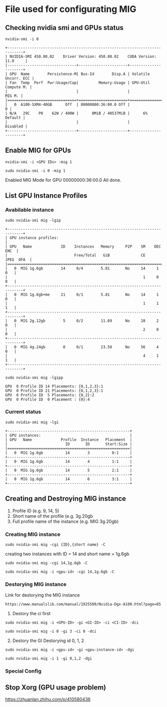 # File used for configurating MIG

## Checking nvidia smi and GPUs status
```
nvidia-smi -i 0
```
```
+-----------------------------------------------------------------------------+
| NVIDIA-SMI 450.80.02    Driver Version: 450.80.02    CUDA Version: 11.0     |
|-------------------------------+----------------------+----------------------+
| GPU  Name        Persistence-M| Bus-Id        Disp.A | Volatile Uncorr. ECC |
| Fan  Temp  Perf  Pwr:Usage/Cap|         Memory-Usage | GPU-Util  Compute M. |
|                               |                      |               MIG M. |
|===============================+======================+======================|
|   0  A100-SXM4-40GB      Off  | 00000000:36:00.0 Off |                    0 |
| N/A   29C    P0    62W / 400W |      0MiB / 40537MiB |      6%      Default |
|                               |                      |             Disabled |
+-------------------------------+----------------------+----------------------+
```

## Enable MIG for GPUs
```
nvidia-smi -i <GPU IDs> -mig 1
```
```
sudo nvidia-smi -i 0 -mig 1
```
Enabled MIG Mode for GPU 00000000:36:00.0
All done.

## List GPU Instance Profiles
### Avabilable instance
```
sudo nvidia-smi mig -lgip
```
```
+-----------------------------------------------------------------------------+
| GPU instance profiles:                                                      |
| GPU   Name             ID    Instances   Memory     P2P    SM    DEC   ENC  |
|                              Free/Total   GiB              CE    JPEG  OFA  |
|=============================================================================|
|   0  MIG 1g.6gb        14     0/4        5.81       No     14     1     0   |
|                                                             1     0     0   |
+-----------------------------------------------------------------------------+
|   0  MIG 1g.6gb+me     21     0/1        5.81       No     14     1     0   |
|                                                             1     1     1   |
+-----------------------------------------------------------------------------+
|   0  MIG 2g.12gb        5     0/2        11.69      No     28     2     0   |
|                                                             2     0     0   |
+-----------------------------------------------------------------------------+
|   0  MIG 4g.24gb        0     0/1        23.50      No     56     4     0   |
|                                                             4     1     1   |
+-----------------------------------------------------------------------------+
```
```
sudo nvidia-smi mig -lgipp
```
```
GPU  0 Profile ID 14 Placements: {0,1,2,3}:1
GPU  0 Profile ID 21 Placements: {0,1,2,3}:1
GPU  0 Profile ID  5 Placements: {0,2}:2
GPU  0 Profile ID  0 Placement : {0}:4
```

### Current status
```
sudo nvidia-smi mig -lgi
```
```
+-------------------------------------------------------+
| GPU instances:                                        |
| GPU   Name             Profile  Instance   Placement  |
|                          ID       ID       Start:Size |
|=======================================================|
|   0  MIG 1g.6gb          14        3          0:1     |
+-------------------------------------------------------+
|   0  MIG 1g.6gb          14        4          1:1     |
+-------------------------------------------------------+
|   0  MIG 1g.6gb          14        5          2:1     |
+-------------------------------------------------------+
|   0  MIG 1g.6gb          14        6          3:1     |
+-------------------------------------------------------+
```

## Creating and Destroying MIG instance
1. Profile ID (e.g. 9, 14, 5)
2. Short name of the profile (e.g. 3g.20gb
3. Full profile name of the instance (e.g. MIG 3g.20gb)

### Creating MIG instance
```
sudo nvidia-smi mig -cgi {ID},{short name} -C
```
creating two instances with ID = 14 and short name = 1g.6gb
```
sudo nvidia-smi mig -cgi 14,1g.6gb -C
```
```
sudo nvidia-smi mig -i <gpu-id> -cgi 14,1g.6gb -C
```

### Destorying MIG instance
Link for destorying the MIG instance
```
https://www.manualslib.com/manual/1925509/Nvidia-Dgx-A100.html?page=85
```
1. Destory the ci first
```
sudo nvidia-smi mig -i <GPU-ID> -gi <GI-ID> -ci <CI-ID> -dci
```
```
sudo nvidia-smi mig -i 0 -gi 3 -ci 0 -dci
```
2. Destory the GI
Destorying id 0, 1, 2
```
sudo nvidia-smi mig -i <gpu-id> -gi <gpu-instance-id> -dgi
```
```
sudo nvidia-smi mig -i 1 -gi 0,1,2 -dgi
```

### Special Config
## Stop Xorg (GPU usage problem)
https://zhuanlan.zhihu.com/p/410580436

